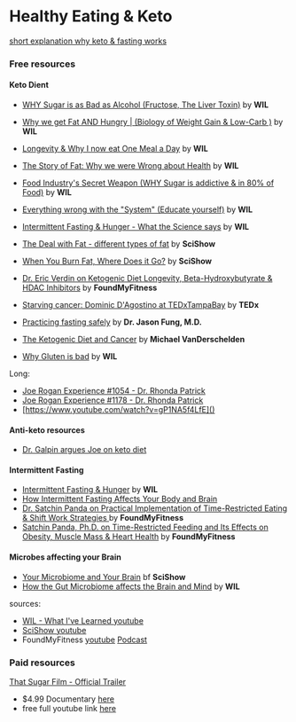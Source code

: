 # Healthy Eating & Keto

[short explanation why keto & fasting works](https://www.youtube.com/watch?v=3d7KkyXnyB4)

### Free resources

#### Keto Dient

* [WHY Sugar is as Bad as Alcohol (Fructose, The Liver Toxin)](https://www.youtube.com/watch?v=f_4Q9Iv7_Ao) by **WIL**
* [Why we get Fat AND Hungry | (Biology of Weight Gain & Low-Carb )](https://www.youtube.com/watch?v=KHaCKudtVi0) by **WIL**
* [Longevity & Why I now eat One Meal a Day](https://www.youtube.com/watch?v=PKfR6bAXr-c)  by **WIL**
* [The Story of Fat: Why we were Wrong about Health](https://www.youtube.com/watch?v=5S6-v37nOtY) by **WIL**
* [Food Industry's Secret Weapon (WHY Sugar is addictive & in 80% of Food)](https://www.youtube.com/watch?v=LPxIssabhTc) by **WIL**
* [Everything wrong with the "System" (Educate yourself)](https://www.youtube.com/watch?v=yzl7oX9FYGE) by **WIL**
* [Intermittent Fasting & Hunger - What the Science says](https://www.youtube.com/watch?v=dFT2IKmwyfg) by **WIL**

* [The Deal with Fat - different types of fat](https://youtu.be/mvvx2yQRbzQ) by **SciShow**
* [When You Burn Fat, Where Does it Go?](https://www.youtube.com/watch?v=C8ialLlcdcw) by **SciShow**
* [Dr. Eric Verdin on Ketogenic Diet Longevity, Beta-Hydroxybutyrate & HDAC Inhibitors](http://podbay.fm/show/818198322/e/1513144932) by **FoundMyFitness**
* [Starving cancer: Dominic D'Agostino at TEDxTampaBay](https://www.youtube.com/watch?v=3fM9o72ykww) by **TEDx**
* [Practicing fasting safely](https://www.dietdoctor.com/important-thing-practicing-fasting-safely) by **Dr. Jason Fung, M.D.**
* [The Ketogenic Diet and Cancer](https://www.youtube.com/watch?v=Q9socQcwPIs) by **Michael VanDerschelden**
* [Why Gluten is bad](https://www.youtube.com/watch?v=M0La27FNrA4) by **WIL**

Long:

* [Joe Rogan Experience #1054 - Dr. Rhonda Patrick](https://www.youtube.com/watch?v=A9Mj0Q9y084)
* [Joe Rogan Experience #1178 - Dr. Rhonda Patrick](https://www.youtube.com/watch?v=9M8X_bs_fzI)
* [https://www.youtube.com/watch?v=gP1NA5f4LfE]()

#### Anti-keto resources

* [Dr. Galpin argues Joe on keto diet](https://www.youtube.com/watch?v=PBNQQmFAIBw)


#### Intermittent Fasting

* [Intermittent Fasting & Hunger](https://www.youtube.com/watch?v=dFT2IKmwyfg) by **WIL**
* [How Intermittent Fasting Affects Your Body and Brain](https://www.youtube.com/watch?v=Sgeh2w0j51w)
* [Dr. Satchin Panda on Practical Implementation of Time-Restricted Eating & Shift Work Strategies
](https://www.foundmyfitness.com/episodes/satchin-round-2)  by **FoundMyFitness**
* [Satchin Panda, Ph.D. on Time-Restricted Feeding and Its Effects on Obesity, Muscle Mass & Heart Health](https://www.foundmyfitness.com/episodes/satchin-panda) by **FoundMyFitness**

#### Microbes affecting your Brain

* [Your Microbiome and Your Brain](https://www.youtube.com/watch?v=2ycHwcV9MvM) bf **SciShow**
* [How the Gut Microbiome affects the Brain and Mind](https://www.youtube.com/watch?v=b4CBy0uVqRc) by **WIL**


sources:

* [WIL - What I've Learned youtube](https://www.youtube.com/channel/UCqYPhGiB9tkShZorfgcL2lA)
* [SciShow youtube](https://www.youtube.com/channel/UCZYTClx2T1of7BRZ86-8fow)
* FoundMyFitness [youtube](https://www.youtube.com/channel/UCWF8SqJVNlx-ctXbLswcTcA) [Podcast](http://podbay.fm/show/818198322)


### Paid resources

[That Sugar Film - Official Trailer](https://www.youtube.com/watch?v=6uaWekLrilY)
* $4.99 Documentary [here](https://itunes.apple.com/us/movie/that-sugar-film/id1004230408)
* free full youtube link [here](https://www.youtube.com/watch?v=w0QoMDYdL3g)
